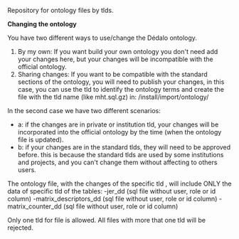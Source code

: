 Repository for ontology files by tlds.

**Changing the ontology**

You have two different ways to use/change the Dédalo ontology.

1. By my own: If you want build your own ontology you don't need add your changes here, but your changes will be incompatible with the official ontology.
2. Sharing changes: If you want to be compatible with the standard sections of the ontology, you will need to publish your changes, in this case, you can use the tld to identify the ontology terms and create the file with the tld name (like mht.sql.gz) in: /install/import/ontology/

In the second case we have two different scenarios:
- a: if the changes are in private or institution tld, your changes will be incorporated into the official ontology by the time (when the ontology file is updated).
- b: if your changes are in the standard tlds, they will need to be approved before. this is because the standard tlds are used by some institutions and projects, and you can't change them without affecting to others users.

The ontology file, with the changes of the specific tld , will include ONLY the data of specific tld of the tables:
-jer_dd (sql file without user, role or id column)
-matrix_descriptors_dd (sql file without user, role or id column)
-matrix_counter_dd (sql file without user, role or id column)

Only one tld for file is allowed. All files with more that one tld will be rejected.
